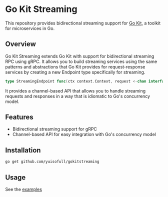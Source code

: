 # Go Kit Streaming

This repository provides bidirectional streaming support for [Go Kit](https://github.com/go-kit/kit), a toolkit for
microservices in Go.

## Overview

Go Kit Streaming extends Go Kit with support for bidirectional streaming RPC using gRPC. It allows you to build
streaming services using the same patterns and abstractions that Go Kit provides for request-response services
by creating a new Endpoint type specifically for streaming.

```go
type StreamingEndpoint func(ctx context.Context, request <-chan interface{}) (response <-chan interface{}, Err func() error, err error)
```

It provides a channel-based API that allows you to handle streaming requests and responses in a way that is idiomatic to
Go's concurrency model.

## Features

- Bidirectional streaming support for gRPC
- Channel-based API for easy integration with Go's concurrency model

## Installation

```bash
go get github.com/yuisofull/gokitstreaming

```

## Usage

See the [examples](https://github.com/yuisofull/gokitstreaming/tree/main/examples/simple)